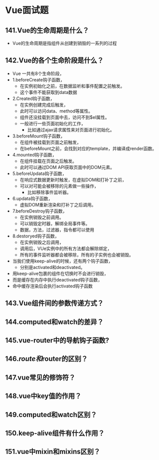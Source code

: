 # Vue面试题

## 141.Vue的生命周期是什么？

- Vue的生命周期是指组件从创建到销毁的一系列的过程

## 142.Vue的各个生命阶段是什么？

- Vue 一共有8个生命阶段，
- 1.beforeCreate钩子函数，
  - 在实例初始化之前，在数据监听和事件配置之前触发。
  - 这个事件不能获取到data数据
- 2.Created钩子函数，
  - 在实例创建完成后触发，
  - 此时可以访问data、method等属性。
  - 组件还没挂载到页面中去，访问不到$el属性。
  - 一般进行一些页面初始化的工作，
    - 比如通过ajax请求属性来对页面进行初始化。
- 3.beforeMount钩子函数，
  - 在组件被挂载到页面之前触发，
  - 在beforeMount之前，会找到对应的template，并编译成render函数。
- 4.mounted钩子函数，
  - 在组件挂载在页面之后触发。
  - 此时可以通过DOM API获取页面中的DOM元素。
- 5.beforeUpdata钩子函数，
  - 在响应式数据更新时触发，在虚拟DOM和打补丁之前，
  - 可以对可能会被移除的元素做一些操作，
    - 比如移除事件监听器。
- 6.updata钩子函数，
  - 虚拟DOM重新渲染和打补丁之后调用。
- 7.beforeDestroy钩子函数，
  - 在实例销毁之前调用。
  - 可以销毁定时器，解绑全局事件等。
  - 数据，方法，过滤器，指令都可以使用
- 8.destoryed钩子函数，
  - 在实例销毁之后调用，
  - 调用后，VUe实例中的所有方法都会解除绑定，
  - 所有的事件监听器都会被移除，所有的子实例也会被销毁。
- 当我们使用keep-alive的时候，还有两个钩子函数，
  - 分别是activated和deactivated。
- 用keep-alive包裹的组件在切换时不会进行销毁，
- 而是缓存在内存中执行deactivated钩子函数，
- 命中缓存渲染后会执行activated钩子函数

## 143.Vue组件间的参数传递方式？

## 144.computed和watch的差异？

## 145.vue-router中的导航钩子函数?

## 146.$route和$router的区别？

## 147.vue常见的修饰符？

## 148.vue中key值的作用？

## 149.computed和watch区别？

## 150.keep-alive组件有什么作用？

## 151.vue中mixin和mixins区别？
